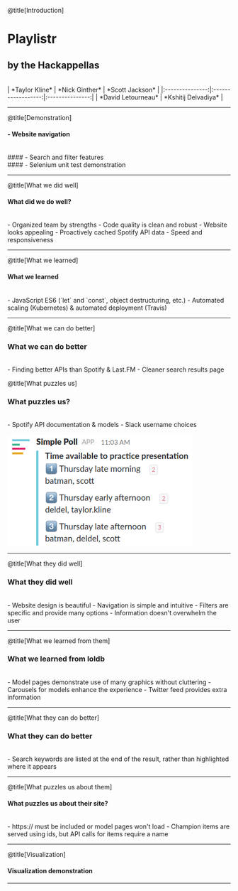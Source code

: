 @title[Introduction]

# <span class='gold'> Playlistr </span>

## by the Hackappellas
<br>
|  *Taylor Kline*  |   *Nick Ginther*  | *Scott Jackson* |
|:---------------:|:------------------:|:---------------:|
| *David Letourneau* | *Kshitij Delvadiya* |

---

@title[Demonstration]

#### - Website navigation
<br>
#### - Search and filter features
<br> 
#### - Selenium unit test demonstration
<br>

---

@title[What we did well]

#### What did we do well?
<br>
- Organized team by strengths
- Code quality is clean and robust
- Website looks appealing
- Proactively cached Spotify API data
- Speed and responsiveness

---

@title[What we learned]

#### What we learned
<br>
- JavaScript ES6 (`let` and `const`, object destructuring, etc.)
- Automated scaling (Kubernetes) & automated deployment (Travis)

---

@title[What we can do better]

### What we can do better
<br>
- Finding better APIs than Spotify & Last.FM
- Cleaner search results page

@title[What puzzles us]

### What puzzles us?
<br>
- Spotify API documentation & models
- Slack username choices

![slack](pitch/slack.png)

---

@title[What they did well]

### What they did well
<br>
- Website design is beautiful
- Navigation is simple and intuitive
- Filters are specific and provide many options
- Information doesn't overwhelm the user

---

@title[What we learned from them]

### What we learned from loldb
<br>
- Model pages demonstrate use of many graphics without cluttering
- Carousels for models enhance the experience
- Twitter feed provides extra information

---

@title[What they can do better]

### What they can do better
<br>
- Search keywords are listed at the end of the result, rather than highlighted where it appears

---

@title[What puzzles us about them]

#### What puzzles us about their site?
<br>
- https:// must be included or model pages won't load
- Champion items are served using ids, but API calls for items require a name

---

@title[Visualization]

#### Visualization demonstration

---